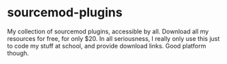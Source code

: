 # sourcemod-plugins
My collection of sourcemod plugins, accessible by all. Download all my resources for free, for only $20. 
In all seriousness, I really only use this just to code my stuff at school, and provide download links.
Good platform though.

